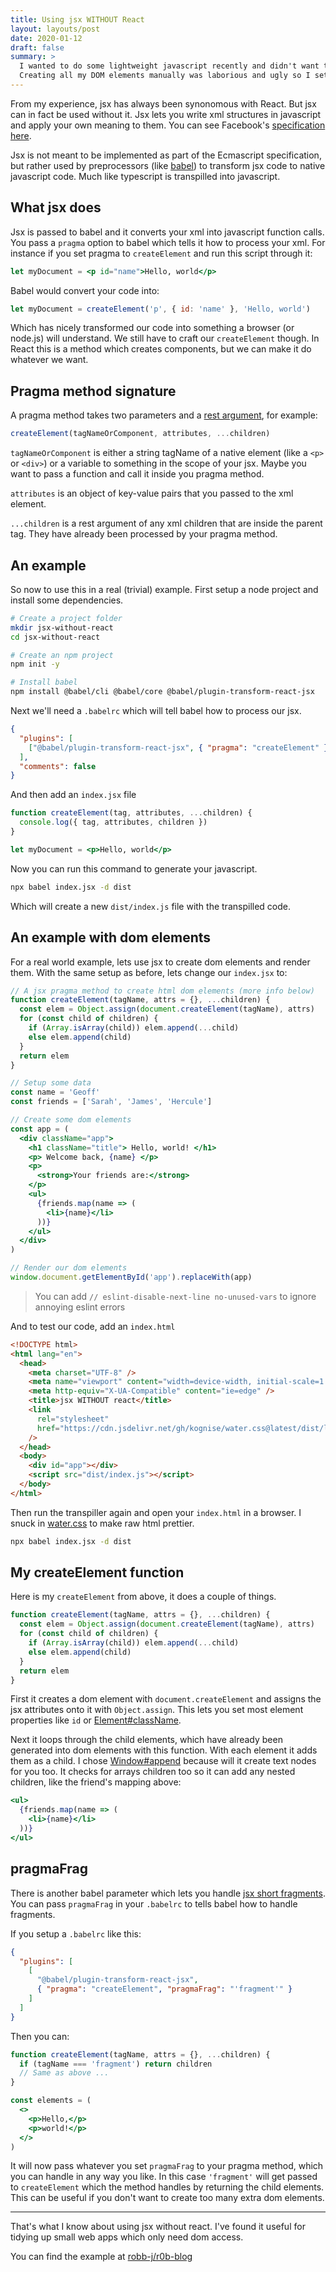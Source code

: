 ```yaml
---
title: Using jsx WITHOUT React
layout: layouts/post
date: 2020-01-12
draft: false
summary: >
  I wanted to do some lightweight javascript recently and didn't want to use a massive framework.
  Creating all my DOM elements manually was laborious and ugly so I setup jsx to do it for me.
---
```


From my experience, jsx has always been synonomous with React.
But jsx can in fact be used without it.
Jsx lets you write xml structures in javascript and apply your own meaning to them.
You can see Facebook's [specification here](https://facebook.github.io/jsx/).

Jsx is not meant to be implemented as part of the Ecmascript specification,
but rather used by preprocessors (like [babel](https://babeljs.io/))
to transform jsx code to native javascript code.
Much like typescript is transpilled into javascript.

## What jsx does

Jsx is passed to babel and it converts your xml into javascript function calls.
You pass a `pragma` option to babel which tells it how to process your xml.
For instance if you set pragma to `createElement` and run this script through it:

```jsx
let myDocument = <p id="name">Hello, world</p>
```

Babel would convert your code into:

```js
let myDocument = createElement('p', { id: 'name' }, 'Hello, world')
```

Which has nicely transformed our code into something a browser (or node.js) will understand.
We still have to craft our `createElement` though.
In React this is a method which creates components,
but we can make it do whatever we want.

## Pragma method signature

A pragma method takes two parameters
and a [rest argument](https://developer.mozilla.org/en-US/docs/Web/JavaScript/Reference/Functions/rest_parameters),
for example:

```js
createElement(tagNameOrComponent, attributes, ...children)
```

`tagNameOrComponent` is either a string tagName of a native element (like a `<p>` or `<div>`)
or a variable to something in the scope of your jsx.
Maybe you want to pass a function and call it inside you pragma method.

`attributes` is an object of key-value pairs that you passed to the xml element.

`...children` is a rest argument of any xml children that are inside the parent tag.
They have already been processed by your pragma method.

## An example

So now to use this in a real (trivial) example.
First setup a node project and install some dependencies.

```bash
# Create a project folder
mkdir jsx-without-react
cd jsx-without-react

# Create an npm project
npm init -y

# Install babel
npm install @babel/cli @babel/core @babel/plugin-transform-react-jsx
```

Next we'll need a `.babelrc` which will tell babel how to process our jsx.

```json
{
  "plugins": [
    ["@babel/plugin-transform-react-jsx", { "pragma": "createElement" }]
  ],
  "comments": false
}
```

And then add an `index.jsx` file

```jsx
function createElement(tag, attributes, ...children) {
  console.log({ tag, attributes, children })
}

let myDocument = <p>Hello, world</p>
```

Now you can run this command to generate your javascript.

```bash
npx babel index.jsx -d dist
```

Which will create a new `dist/index.js` file with the transpilled code.

## An example with dom elements

For a real world example, lets use jsx to create dom elements and render them.
With the same setup as before, lets change our `index.jsx` to:

```jsx
// A jsx pragma method to create html dom elements (more info below)
function createElement(tagName, attrs = {}, ...children) {
  const elem = Object.assign(document.createElement(tagName), attrs)
  for (const child of children) {
    if (Array.isArray(child)) elem.append(...child)
    else elem.append(child)
  }
  return elem
}

// Setup some data
const name = 'Geoff'
const friends = ['Sarah', 'James', 'Hercule']

// Create some dom elements
const app = (
  <div className="app">
    <h1 className="title"> Hello, world! </h1>
    <p> Welcome back, {name} </p>
    <p>
      <strong>Your friends are:</strong>
    </p>
    <ul>
      {friends.map(name => (
        <li>{name}</li>
      ))}
    </ul>
  </div>
)

// Render our dom elements
window.document.getElementById('app').replaceWith(app)
```

> You can add `// eslint-disable-next-line no-unused-vars` to ignore annoying eslint errors

And to test our code, add an `index.html`

```html
<!DOCTYPE html>
<html lang="en">
  <head>
    <meta charset="UTF-8" />
    <meta name="viewport" content="width=device-width, initial-scale=1.0" />
    <meta http-equiv="X-UA-Compatible" content="ie=edge" />
    <title>jsx WITHOUT react</title>
    <link
      rel="stylesheet"
      href="https://cdn.jsdelivr.net/gh/kognise/water.css@latest/dist/light.min.css"
    />
  </head>
  <body>
    <div id="app"></div>
    <script src="dist/index.js"></script>
  </body>
</html>
```

Then run the transpiller again and open your `index.html` in a browser.
I snuck in [water.css](https://github.com/kognise/water.css) to make raw html prettier.

```bash
npx babel index.jsx -d dist
```

## My createElement function

Here is my `createElement` from above, it does a couple of things.

```js
function createElement(tagName, attrs = {}, ...children) {
  const elem = Object.assign(document.createElement(tagName), attrs)
  for (const child of children) {
    if (Array.isArray(child)) elem.append(...child)
    else elem.append(child)
  }
  return elem
}
```

First it creates a dom element with `document.createElement`
and assigns the jsx attributes onto it with `Object.assign`.
This lets you set most element properties like `id` or
[Element#className](https://developer.mozilla.org/en-US/docs/Web/API/Element/className).

Next it loops through the child elements,
which have already been generated into dom elements with this function.
With each element it adds them as a child.
I chose [Window#append](https://developer.mozilla.org/en-US/docs/Web/API/ParentNode/append)
because will it create text nodes for you too.
It checks for arrays children too so it can add any nested children,
like the friend's mapping above:

```jsx
<ul>
  {friends.map(name => (
    <li>{name}</li>
  ))}
</ul>
```

## pragmaFrag

There is another babel parameter which lets you handle
[jsx short fragments](https://reactjs.org/docs/fragments.html#short-syntax).
You can pass `pragmaFrag` in your `.babelrc` to tells babel how to handle fragments.

If you setup a `.babelrc` like this:

```json
{
  "plugins": [
    [
      "@babel/plugin-transform-react-jsx",
      { "pragma": "createElement", "pragmaFrag": "'fragment'" }
    ]
  ]
}
```

Then you can:

```jsx
function createElement(tagName, attrs = {}, ...children) {
  if (tagName === 'fragment') return children
  // Same as above ...
}

const elements = (
  <>
    <p>Hello,</p>
    <p>world!</p>
  </>
)
```

It will now pass whatever you set `pragmaFrag` to your pragma method,
which you can handle in any way you like.
In this case `'fragment'` will get passed to `createElement`
which the method handles by returning the child elements.
This can be useful if you don't want to create too many extra dom elements.

---

That's what I know about using jsx without react.
I've found it useful for tidying up small web apps which only need dom access.

You can find the example at [robb-j/r0b-blog](https://github.com/robb-j/r0b-blog/tree/master/examples/jsx-without-react)
